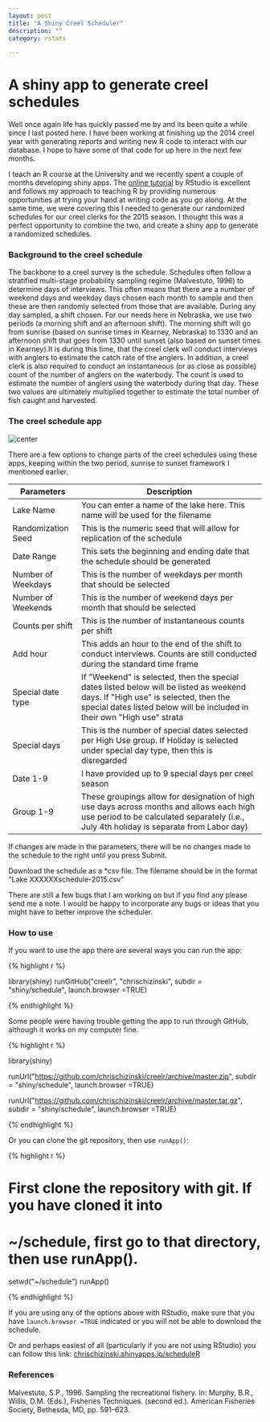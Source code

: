 ```yaml
---
layout: post
title: "A Shiny Creel Scheduler"
description: ""
category: rstats

---
```




A shiny app to generate creel schedules
========================================================

Well once again life has quickly passed me by and its been quite a while since I last posted here.  I have been working 
at finishing up the 2014 creel year with generating reports and writing new R code to interact with our database.  I hope to have some of that 
code for up here in the next few months.  

I teach an R course at the University and we recently spent a couple of months developing shiny apps.  The [online tutorial](http://shiny.rstudio.com/tutorial/) by RStudio is excellent and follows my approach to teaching R by providing numerous opportunities at trying your hand at writing code as you go along.  At the same time, we were covering this I needed
to generate our randomized schedules for our creel clerks for the 2015 season.  I thought this was a perfect opportunity to 
combine the two, and create a shiny app to generate a randomized schedules.  


### Background to the creel schedule
The backbone to a creel survey  is the schedule.  Schedules often follow a  stratified multi-stage probability sampling regime (Malvestuto, 1996) to determine days of interviews.  This often means that there are a number of weekend days and weekday days chosen each month to sample and then these are then randomly selected from those that are available.  During any day sampled, a shift chosen.  For our needs here in Nebraska, we use two periods (a morning shift and an afternoon shift).  The morning shift will go from sunrise (based on sunrise times in Kearney, Nebraska) to 1330 and an afternoon shift that goes from 1330 until sunset (also based on sunset times in Kearney).It is during this time, that the creel clerk will conduct interviews with anglers to estimate the catch rate of the anglers.  In addition,  a creel clerk is also required to conduct an instantaneous (or as close as possible) count of the number of anglers on the waterbody.  The count is used to estimate the number of anglers using the waterbody during that day.  These two values are ultimately multiplied together to estimate the total number of fish caught and harvested.  

### The creel schedule app

![center](/figs/2015-05-08-shinyschedule/ScreenShot.png) 


There are a few options to change parts of the creel schedules using these apps, keeping within the two period, sunrise to sunset framework I mentioned earlier.  

Parameters | Description
-----------|------------
Lake Name  |You can enter a name of the lake here.  This name will be used for the filename
Randomization Seed | This is the numeric seed that will allow for replication of the schedule
Date Range | This sets the beginning and ending date that the schedule should be generated
Number of Weekdays | This is the number of weekdays per month that should be selected
Number of Weekends | This is the number of weekend days per month that should be selected
Counts per shift |	This is the number of instantaneous counts per shift
Add hour | This adds an hour to the end of the shift to conduct interviews.  Counts are still conducted during the standard time frame
Special date type | If "Weekend" is selected, then the special dates listed below will be listed as weekend days.  If "High use" is selected, then the special dates listed below will be included in their own "High use" strata
Special days | This is the number of special dates selected per High Use group.  If Holiday is selected under special day type, then this is disregarded
Date 1-9 | I have provided up to 9 special days per creel season
Group 1-9 | These groupings allow for designation of high use days across months and allows each high use period to be calculated separately (i.e., July 4th holiday is separate from Labor day)

If changes are made in the parameters, there will be no changes made to the schedule to the right until you press Submit.

Download the schedule as a *csv file.  The filename should be in the format "Lake XXXXXXschedule-2015.csv"

There are still a few bugs that I am working on but if you find any please send me a note.  I would be happy to incorporate any bugs or ideas that you might have to better improve the scheduler.  


### How to use
If you want to use the app there are several ways you can run the app:

{% highlight r %}

library(shiny)
runGitHub("creelr", "chrischizinski", subdir = "shiny/schedule", launch.browser =TRUE)

{% endhighlight %}

Some people were having trouble getting the app to run through GitHub, although it works on my computer fine. 

{% highlight r %}

library(shiny)

runUrl("https://github.com/chrischizinski/creelr/archive/master.zip",
       subdir = "shiny/schedule", launch.browser =TRUE)

runUrl("https://github.com/chrischizinski/creelr/archive/master.tar.gz",
       subdir = "shiny/schedule", launch.browser =TRUE)

{% endhighlight %}

Or you can clone the git repository, then use `runApp()`:

{% highlight r %}

# First clone the repository with git. If you have cloned it into
# ~/schedule, first go to that directory, then use runApp().
setwd("~/schedule")
runApp()

{% endhighlight %}

If you are using any of the options above with RStudio, make sure that you have `launch.browser =TRUE` indicated or you will not be able to download the schedule.  


Or and perhaps easiest of all (particularly if you are not using RStudio) you can follow this link:
[chrischizinski.shinyapps.io/scheduleR](https://chrischizinski.shinyapps.io/scheduleR/)

### References
Malvestuto, S.P., 1996. Sampling the recreational fishery. In: Murphy, B.R., Willis,
D.M. (Eds.), Fisheries Techniques. (second ed.). American Fisheries Society,
Bethesda, MD, pp. 591–623.  
